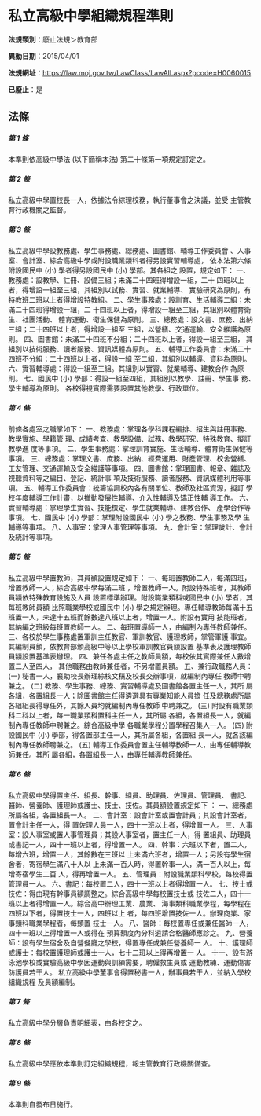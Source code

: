# 私立高級中學組織規程準則

**法規類別**：廢止法規＞教育部

**異動日期**：2015/04/01  

**法規網址**：https://law.moj.gov.tw/LawClass/LawAll.aspx?pcode=H0060015

**已廢止**：是



## 法條
##### 第 1 條
本準則依高級中學法 (以下簡稱本法) 第二十條第一項規定訂定之。


##### 第 2 條
私立高級中學置校長一人，依據法令綜理校務，執行董事會之決議，並受
主管教育行政機關之監督。


##### 第 3 條
私立高級中學設教務處、學生事務處、總務處、圖書館、輔導工作委員會
、人事室、會計室、綜合高級中學或附設職業類科者得另設實習輔導處，
依本法第六條附設國民中 (小) 學者得另設國民中 (小) 學部。其各組之
設置，規定如下：
一、教務處：設教學、註冊、設備三組；未滿二十四班得增設一組，二十
    四班以上者，得增設一組至三組，其組別以試務、實習、就業輔導、
    實驗研究為原則，有特教班二班以上者得增設特教組。
二、學生事務處：設訓育、生活輔導二組；未滿二十四班得增設一組，二
    十四班以上者，得增設一組至三組，其組別以體育衛生、社團活動、
    體育運動、衛生保健為原則。
三、總務處：設文書、庶務、出納三組；二十四班以上者，得增設一組至
    三組，以營繕、交通運輸、安全維護為原則。
四、圖書館：未滿二十四班不分組；二十四班以上者，得設一組至三組，
    其組別以技術服務、讀者服務、資訊媒體為原則。
五、輔導工作委員會：未滿二十四班不分組；二十四班以上者，得設一組
    至二組，其組別以輔導、資料為原則。
六、實習輔導處：得設一組至三組。其組別以實習、就業輔導、建教合作
    為原則。
七、國民中 (小) 學部：得設一組至四組，其組別以教學、註冊、學生事
    務、學生輔導為原則。
各校得視實際需要設置其他教學、行政單位。


##### 第 4 條
前條各處室之職掌如下：
一、教務處：掌理各學科課程編排、招生與註冊事務、教學實施、學籍管
    理、成績考查、教學設備、試務、教學研究、特殊教育、擬訂教學進
    度等事項。
二、學生事務處：掌理訓育實施、生活輔導、體育衛生保健等事項。
三、總務處：掌理文書、庶務、出納、經費運用、財產管理、校舍營繕、
    工友管理、交通運輸及安全維護等事項。
四、圖書館：掌理圖書、報章、雜誌及視聽資料等之編目、登記、統計事
    項及技術服務、讀者服務、資訊媒體利用等事項。
五、輔導工作委員會：統籌協調校內各有關單位、教師及社區資源，擬訂
    學校年度輔導工作計畫，以推動發展性輔導、介入性輔導及矯正性輔
    導工作。
六、實習輔導處：掌理學生實習、技能檢定、學生就業輔導、建教合作、
    產學合作等事項。
七、國民中 (小) 學部：掌理附設國民中 (小) 學之教務、學生事務及學
    生輔導等事項。
八、人事室：掌理人事管理等事項。
九、會計室：掌理歲計、會計及統計等事項。


##### 第 5 條
私立高級中學置教師，其員額設置規定如下：
一、每班置教師二人，每滿四班，增置教師一人；綜合高級中學每滿二班
    ，增置教師一人。附設特殊班者，其教師員額依特殊教育設施及人員
    設置標準辦理。附設職業類科或國民中 (小) 學者，其每班教師員額
    比照職業學校或國民中 (小) 學之規定辦理。專任輔導教師每滿十五
    班置一人，未達十五班而餘數達八班以上者，增置一人。附設有實用
    技能班者，其納編之班級每班置教師一人。
二、每班置導師一人，由編制內專任教師兼任。
三、各校於學生事務處置軍訓主任教官、軍訓教官、護理教師，掌管軍護
    事宜。其編制員額，依教育部頒高級中等以上學校軍訓教官員額設置
    基準表及護理教師員額設置基準表辦理。
四、兼任各處主任之教師員額，每校依其實際兼任人數增置二人至四人，
    其他職務由教師兼任者，不另增置員額。
五、兼行政職務人員：
 (一) 秘書一人，襄助校長辦理綜核文稿及校長交辦事項，就編制內專任
      教師中聘兼之。
 (二) 教務、學生事務、總務、實習輔導處及圖書館各置主任一人，其所
      屬各組，各置組長一人；除圖書館主任得遴選具有專業知能人員擔
      任及總務處所屬各組組長得專任外，其餘人員均就編制內專任教師
      中聘兼之。
 (三) 附設有職業類科二科以上者，每一職業類科置科主任一人，其所屬
      各組，各置組長一人，就編制內專任教師中聘兼之。綜合高級中學
      各職業學程分置學程召集人一人。
 (四) 附設國民中 (小) 學部，得各置部主任一人，其所屬各組，各置組
      長一人，就各該編制內專任教師聘兼之。
 (五) 輔導工作委員會置主任輔導教師一人，由專任輔導教師兼任。其所
      屬各組，各置組長一人，由專任輔導教師兼任。


##### 第 6 條
私立高級中學得置主任、組長、幹事、組員、助理員、佐理員、管理員、
書記、醫師、營養師、護理師或護士、技士、技佐。其員額設置規定如下
：
一、總務處所屬各組，各置組長一人。
二、會計室：設會計室或置會計員；其設會計室者，置會計主任一人，得
    置佐理人員一人，四十一班以上者，得增置一人。
三、人事室：設人事室或置人事管理員；其設人事室者，置主任一人，得
    置組員、助理員或書記一人，四十一班以上者，得增置一人。
四、幹事：六班以下者，置二人，每增六班，增置一人，其餘數在三班以
    上未滿六班者，增置一人；另設有學生宿舍者，寄宿學生滿八十人以
    上未滿一百人時，得置幹事一人，滿一百人以上，每增寄宿學生二百
    人，得再增置一人。
五、管理員：附設職業類科學校，每校得置管理員一人。
六、書記：每校置二人，四十一班以上者得增置一人。
七、技士或技佐：得由現有幹事員額調整之。綜合高級中學每校置技士或
    技佐二人，四十一班以上者得增置一人。綜合高中辦理工業、農業、
    海事類科職業學程，每學程在四班以下者，得置技士一人，四班以上
    者，每四班增置技佐一人。辦理商業、家事類科職業學程者，每類置
    技士一人。
八、醫師：每校置專任或兼任醫師一人，四十一班以上得增置一人或得在
    預算額度內分科遴請合格醫師應診之。
九、營養師：設有學生宿舍及自營餐廳之學校，得置專任或兼任營養師一
    人。
十、護理師或護士：每校置護理師或護士一人，七十二班以上得再增置一
    人。
十一、設有游泳池學校或實驗高級中學因運動與訓練需要，聘僱救生員或
      運動教練、運動傷害防護員若干人。
私立高級中學董事會得置秘書一人，辦事員若干人，並納入學校組織規程
及員額編制。


##### 第 7 條
私立高級中學分層負責明細表，由各校定之。


##### 第 8 條
私立高級中學應依本準則訂定組織規程，報主管教育行政機關備查。


##### 第 9 條
本準則自發布日施行。



